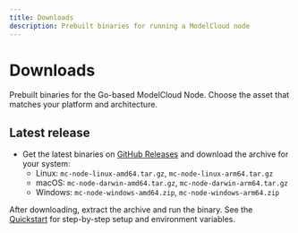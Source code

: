 ```yaml
---
title: Downloads
description: Prebuilt binaries for running a ModelCloud node
---
```


# Downloads

Prebuilt binaries for the Go-based ModelCloud Node. Choose the asset that matches your platform and architecture.

## Latest release

- Get the latest binaries on [GitHub Releases](https://github.com/Model-Cloud/mc-modelnode-go/releases) and download the archive for your system:
  - Linux: `mc-node-linux-amd64.tar.gz`, `mc-node-linux-arm64.tar.gz`
  - macOS: `mc-node-darwin-amd64.tar.gz`, `mc-node-darwin-arm64.tar.gz`
  - Windows: `mc-node-windows-amd64.zip`, `mc-node-windows-arm64.zip`

After downloading, extract the archive and run the binary. See the [Quickstart](quickstart.md) for step-by-step setup and environment variables.


